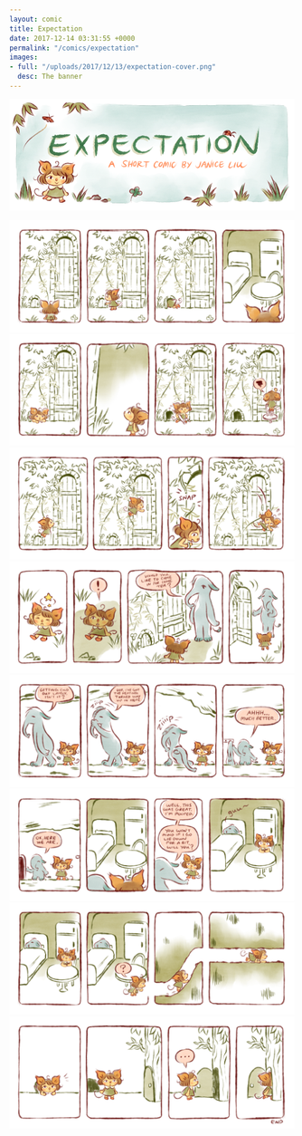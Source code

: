 ```yaml
---
layout: comic
title: Expectation
date: 2017-12-14 03:31:55 +0000
permalink: "/comics/expectation"
images:
- full: "/uploads/2017/12/13/expectation-cover.png"
  desc: The banner
---
```

![](/uploads/2017/12/13/expectation-cover.png)

![](/uploads/2017/12/13/expectation-1.png)![](/uploads/2017/12/13/expectation-2.png)![](/uploads/2017/12/13/expectation-3.png)![](/uploads/2017/12/13/expectation-4.png)![](/uploads/2017/12/13/expectation-5.png)![](/uploads/2017/12/13/expectation-6.png)![](/uploads/2017/12/13/expectation-7.png)![](/uploads/2017/12/13/expectation-8.png)